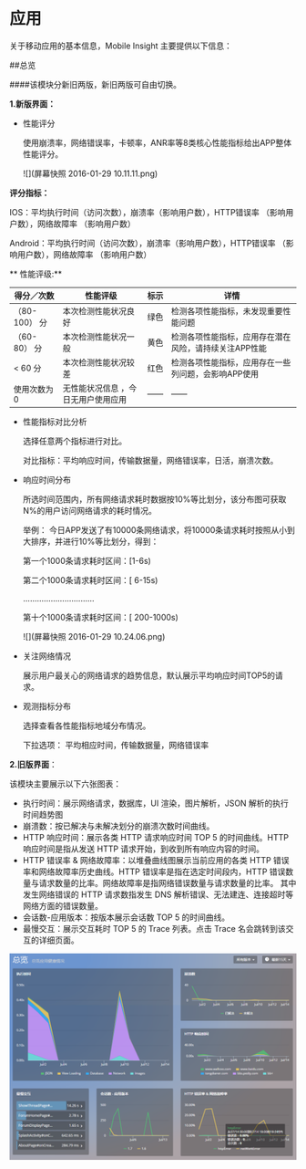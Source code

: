 # 应用

关于移动应用的基本信息，Mobile Insight 主要提供以下信息：


##总览 

####该模块分新旧两版，新旧两版可自由切换。


**1.新版界面：**
* 性能评分

  使用崩溃率，网络错误率，卡顿率，ANR率等8类核心性能指标给出APP整体性能评分。
  
  ![](屏幕快照 2016-01-29 10.11.11.png)
  
 **评分指标：**

  IOS：平均执行时间（访问次数），崩溃率（影响用户数），HTTP错误率 （影响用户数），网络故障率 （影响用户数）

  Android：平均执行时间（访问次数），崩溃率（影响用户数），HTTP错误率 （影响用户数），网络故障率 （影响用户数）

 ** 性能评级:**

| 得分／次数 | 性能评级 | 标示 | 详情 |
| --| -- | -- | -- |
| （80-100） 分 | 本次检测性能状况良好 | 绿色 | 检测各项性能指标，未发现重要性能问题 |
| （60-80） 分 | 本次检测性能状况一般 | 黄色 | 检测各项性能指标，应用存在潜在风险，请持续关注APP性能 |
| < 60 分 | 本次检测性能状况较差 | 红色 | 检测各项性能指标，应用存在一些列问题，会影响APP使用 |
| 使用次数为0 |无性能状况信息 ，今日无用户使用应用  | —— | —— |
* 性能指标对比分析

   选择任意两个指标进行对比。
   
   对比指标：平均响应时间，传输数据量，网络错误率，日活，崩溃次数。

* 响应时间分布

   所选时间范围内，所有网络请求耗时数据按10%等比划分，该分布图可获取N%的用户访问网络请求的耗时情况。
   
   举例：
   今日APP发送了有10000条网络请求，将10000条请求耗时按照从小到大排序，并进行10%等比划分，得到：
   
   第一个1000条请求耗时区间：[1-6s)
   
   第二个1000条请求耗时区间：[ 6-15s)
   
   ...............................
   
    第十个1000条请求耗时区间：[ 200-1000s)
    
    ![](屏幕快照 2016-01-29 10.24.06.png)
* 关注网络情况

   展示用户最关心的网络请求的趋势信息，默认展示平均响应时间TOP5的请求。

* 观测指标分布

   选择查看各性能指标地域分布情况。
   
   下拉选项：
平均相应时间，传输数据量，网络错误率

**2.旧版界面**：

该模块主要展示以下六张图表：


- 执行时间：展示网络请求，数据库，UI 渲染，图片解析，JSON 解析的执行时间趋势图
-  崩溃数：按已解决与未解决划分的崩溃次数时间曲线。
- HTTP 响应时间：展示各类 HTTP 请求响应时间 TOP 5 的时间曲线。HTTP 响应时间是指从发送 HTTP 请求开始，到收到所有响应内容的时间。
- HTTP 错误率 & 网络故障率：以堆叠曲线图展示当前应用的各类 HTTP 错误率和网络故障率历史曲线。HTTP 错误率是指在选定时间段内，HTTP 错误数量与请求数量的比率。网络故障率是指网络错误数量与请求数量的比率。
其中发生网络错误的 HTTP 请求数指发生 DNS 解析错误、无法建连、连接超时等网络方面的错误数量。
- 会话数-应用版本：按版本展示会话数 TOP 5 的时间曲线。
- 最慢交互：展示交互耗时 TOP 5 的 Trace 列表。点击 Trace 名会跳转到该交互的详细页面。

![](1.png)






